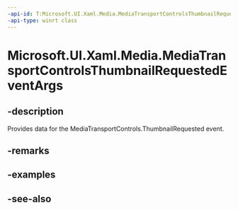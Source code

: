 ```yaml
---
-api-id: T:Microsoft.UI.Xaml.Media.MediaTransportControlsThumbnailRequestedEventArgs
-api-type: winrt class
---
```


<!-- Class syntax.
public class MediaTransportControlsThumbnailRequestedEventArgs : Windows.UI.Xaml.Media.IMediaTransportControlsThumbnailRequestedEventArgs
-->

# Microsoft.UI.Xaml.Media.MediaTransportControlsThumbnailRequestedEventArgs

## -description
Provides data for the MediaTransportControls.ThumbnailRequested event.

## -remarks

## -examples

## -see-also
